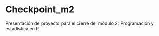 # Checkpoint_m2
 Presentación de proyecto para el cierre del módulo 2: Programación y estadística en R

